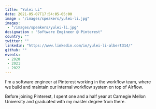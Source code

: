 ```yaml
---
title: "Yulei Li"
date: 2021-05-07T17:54:05-05:00
image : "/images/speakers/yulei-li.jpg"
images: 
 - "/images/speakers/yulei-li.jpg"
designation : "Software Engineer @ Pinterest"
country: ""
twitter: ""
linkedin: "https://www.linkedin.com/in/yulei-li-albert314/"
github: ""
events:
 - 2020
 - 2021
 - 2022
---
```


I'm a software engineer at Pinterest working in the workflow team, where we build and maintain our internal workflow system on top of Airflow.

Before joining Pinterest, I spent one and a half year at Carnegie Mellon University and graduated with my master degree from there.